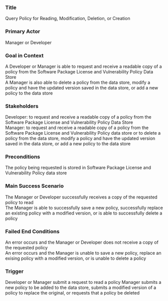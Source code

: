 ### Title
Query Policy for Reading, Modification, Deletion, or Creation

### Primary Actor
Manager or Developer

### Goal in Context
A Developer or Manager is able to request and receive a readable copy of a policy from the Software Package License and Vulnerability Policy Data Store<br/>
A Manager is also able to delete a policy from the data store, modify a policy and have the updated version saved in the data store, or add a new policy to the data store

### Stakeholders
Developer: to request and receive a readable copy of a policy from the Software Package License and Vulnerability Policy Data Store<br/>
Manager: to request and receive a readable copy of a policy from the Software Package License and Vulnerability Policy data store or to delete a policy from the data store, modify a policy and have the updated version saved in the data store, or add a new policy to the data store

### Preconditions
The policy being requested is stored in Software Package License and Vulnerability Policy data store

### Main Success Scenario
The Manager or Developer successfully receives a copy of the requested policy to read<br/>
The Manager is able to successfully save a new policy, successfully replace an existing policy with a modified version, or is able to successfully delete a policy

### Failed End Conditions
An error occurs and the Manager or Developer does not receive a copy of the requested policy <br/>
An error occurs and the Manager is unable to save a new policy, replace an exising policy with a modified version, or is unable to delete a policy

### Trigger 
Developer or Manager submit a request to read a policy
Manager submits a new policy to be added to the data store, submits a modified version of a policy to replace the original, or requests that a policy be deleted


